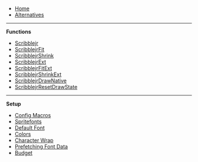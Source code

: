 -   [Home](README)
-   [Alternatives](Alternatives)

---

**Functions**

-   [Scribblejr](Scribblejr)
-   [ScribblejrFit](ScribblejrFit)
-   [ScribblejrShrink](ScribblejrShrink)
-   [ScribblejrExt](ScribblejrExt)
-   [ScribblejrFitExt](ScribblejrFitExt)
-   [ScribblejrShrinkExt](ScribblejrShrinkExt)
-   [ScribblejrDrawNative](ScribblejrDrawNative)
-   [ScribblejrResetDrawState](ScribblejrResetDrawState)

---

**Setup**

-   [Config Macros](Config-Macros)
-   [Spritefonts](Spritefonts)
-   [Default Font](Default-Font)
-   [Colors](Colors)
-   [Character Wrap](Character-Wrap)
-   [Prefetching Font Data](Prefetching-Font-Data)
-   [Budget](Budget)
